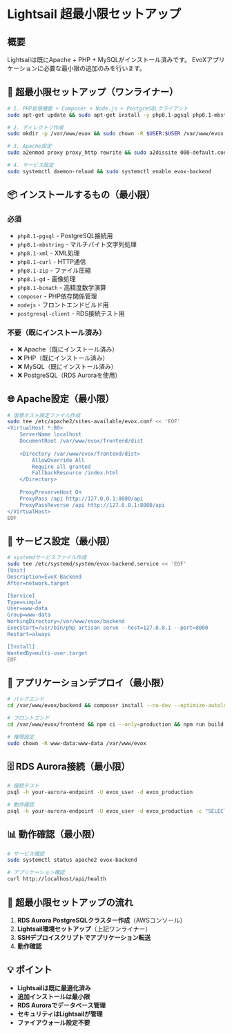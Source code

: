 # Lightsail 超最小限セットアップ

## 概要
Lightsailは既にApache + PHP + MySQLがインストール済みです。
EvoXアプリケーションに必要な最小限の追加のみを行います。

## 🚀 超最小限セットアップ（ワンライナー）

```bash
# 1. PHP拡張機能 + Composer + Node.js + PostgreSQLクライアント
sudo apt-get update && sudo apt-get install -y php8.1-pgsql php8.1-mbstring php8.1-xml php8.1-curl php8.1-zip php8.1-gd php8.1-bcmath composer postgresql-client && curl -fsSL https://deb.nodesource.com/setup_18.x | sudo -E bash - && sudo apt-get install -y nodejs

# 2. ディレクトリ作成
sudo mkdir -p /var/www/evox && sudo chown -R $USER:$USER /var/www/evox

# 3. Apache設定
sudo a2enmod proxy proxy_http rewrite && sudo a2dissite 000-default.conf && sudo a2ensite evox.conf && sudo systemctl restart apache2

# 4. サービス設定
sudo systemctl daemon-reload && sudo systemctl enable evox-backend
```

## 📦 インストールするもの（最小限）

### 必須
- `php8.1-pgsql` - PostgreSQL接続用
- `php8.1-mbstring` - マルチバイト文字列処理
- `php8.1-xml` - XML処理
- `php8.1-curl` - HTTP通信
- `php8.1-zip` - ファイル圧縮
- `php8.1-gd` - 画像処理
- `php8.1-bcmath` - 高精度数学演算
- `composer` - PHP依存関係管理
- `nodejs` - フロントエンドビルド用
- `postgresql-client` - RDS接続テスト用

### 不要（既にインストール済み）
- ❌ Apache（既にインストール済み）
- ❌ PHP（既にインストール済み）
- ❌ MySQL（既にインストール済み）
- ❌ PostgreSQL（RDS Auroraを使用）

## 🌐 Apache設定（最小限）

```bash
# 仮想ホスト設定ファイル作成
sudo tee /etc/apache2/sites-available/evox.conf << 'EOF'
<VirtualHost *:80>
    ServerName localhost
    DocumentRoot /var/www/evox/frontend/dist
    
    <Directory /var/www/evox/frontend/dist>
        AllowOverride All
        Require all granted
        FallbackResource /index.html
    </Directory>
    
    ProxyPreserveHost On
    ProxyPass /api http://127.0.0.1:8000/api
    ProxyPassReverse /api http://127.0.0.1:8000/api
</VirtualHost>
EOF
```

## 🔄 サービス設定（最小限）

```bash
# systemdサービスファイル作成
sudo tee /etc/systemd/system/evox-backend.service << 'EOF'
[Unit]
Description=EvoX Backend
After=network.target

[Service]
Type=simple
User=www-data
Group=www-data
WorkingDirectory=/var/www/evox/backend
ExecStart=/usr/bin/php artisan serve --host=127.0.0.1 --port=8000
Restart=always

[Install]
WantedBy=multi-user.target
EOF
```

## 🚀 アプリケーションデプロイ（最小限）

```bash
# バックエンド
cd /var/www/evox/backend && composer install --no-dev --optimize-autoloader && php artisan key:generate && php artisan config:cache && php artisan route:cache && php artisan view:cache && php artisan migrate --force

# フロントエンド
cd /var/www/evox/frontend && npm ci --only=production && npm run build

# 権限設定
sudo chown -R www-data:www-data /var/www/evox
```

## 🗄️ RDS Aurora接続（最小限）

```bash
# 接続テスト
psql -h your-aurora-endpoint -U evox_user -d evox_production

# 動作確認
psql -h your-aurora-endpoint -U evox_user -d evox_production -c "SELECT version();"
```

## 📊 動作確認（最小限）

```bash
# サービス確認
sudo systemctl status apache2 evox-backend

# アプリケーション確認
curl http://localhost/api/health
```

## 🎯 超最小限セットアップの流れ

1. **RDS Aurora PostgreSQLクラスター作成**（AWSコンソール）
2. **Lightsail環境セットアップ**（上記ワンライナー）
3. **SSHデプロイスクリプトでアプリケーション転送**
4. **動作確認**

## 💡 ポイント

- **Lightsailは既に最適化済み**
- **追加インストールは最小限**
- **RDS Auroraでデータベース管理**
- **セキュリティはLightsailが管理**
- **ファイアウォール設定不要**





